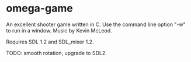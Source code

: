 omega-game
==========

An excellent shooter game written in C. 
Use the command line option "-w" to run in a window. 
Music by Kevin McLeod. 

Requires SDL 1.2 and SDL_mixer 1.2.

TODO: smooth rotation, upgrade to SDL2. 
